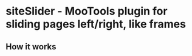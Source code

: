 siteSlider - MooTools plugin for sliding pages left/right, like frames
======================================================================

How it works 
------------